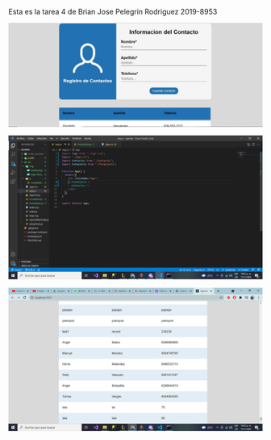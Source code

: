 Esta es la tarea 4 de Brian Jose Pelegrin Rodriguez 2019-8953

![Captura 1  de pantalla](./Capturas/Pagina.png)

![Captura 2  de pantalla](./Capturas/Codigo.png)

![Captura 3  de pantalla](./Capturas/Contactos.png)
